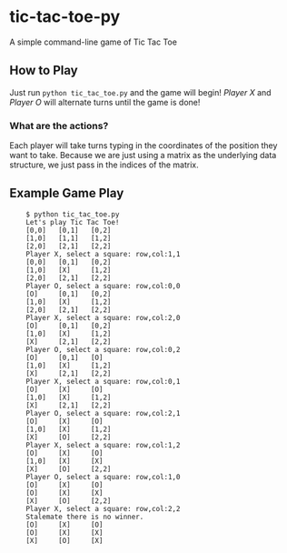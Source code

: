 # tic-tac-toe-py
A simple command-line game of Tic Tac Toe

## How to Play

Just run `python tic_tac_toe.py` and the game will begin!
_Player X_ and _Player O_ will alternate turns until the game is done!

### What are the actions?

Each player will take turns typing in the coordinates of the position they want to take.
Because we are just using a matrix as the underlying data structure, we just pass in the indices of the matrix.


## Example Game Play
```
    $ python tic_tac_toe.py
    Let's play Tic Tac Toe!
    [0,0]   [0,1]   [0,2]
    [1,0]   [1,1]   [1,2]
    [2,0]   [2,1]   [2,2]
    Player X, select a square: row,col:1,1
    [0,0]   [0,1]   [0,2]
    [1,0]   [X]     [1,2]
    [2,0]   [2,1]   [2,2]
    Player O, select a square: row,col:0,0
    [O]     [0,1]   [0,2]
    [1,0]   [X]     [1,2]
    [2,0]   [2,1]   [2,2]
    Player X, select a square: row,col:2,0
    [O]     [0,1]   [0,2]
    [1,0]   [X]     [1,2]
    [X]     [2,1]   [2,2]
    Player O, select a square: row,col:0,2
    [O]     [0,1]   [O]
    [1,0]   [X]     [1,2]
    [X]     [2,1]   [2,2]
    Player X, select a square: row,col:0,1
    [O]     [X]     [O]
    [1,0]   [X]     [1,2]
    [X]     [2,1]   [2,2]
    Player O, select a square: row,col:2,1
    [O]     [X]     [O]
    [1,0]   [X]     [1,2]
    [X]     [O]     [2,2]
    Player X, select a square: row,col:1,2
    [O]     [X]     [O]
    [1,0]   [X]     [X]
    [X]     [O]     [2,2]
    Player O, select a square: row,col:1,0
    [O]     [X]     [O]
    [O]     [X]     [X]
    [X]     [O]     [2,2]
    Player X, select a square: row,col:2,2
    Stalemate there is no winner.
    [O]     [X]     [O]
    [O]     [X]     [X]
    [X]     [O]     [X]
``` 